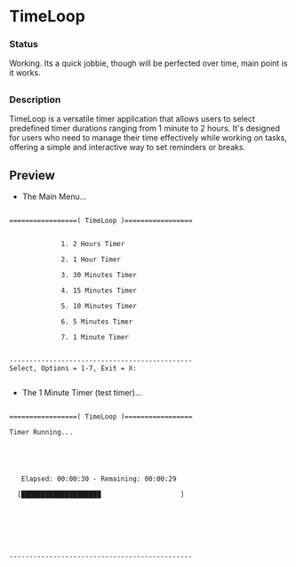 # TimeLoop
### Status
Working. Its a quick jobbie, though will be perfected over time, main point is it works.


##
### Description
TimeLoop is a versatile timer application that allows users to select predefined timer durations ranging from 1 minute to 2 hours. It's designed for users who need to manage their time effectively while working on tasks, offering a simple and interactive way to set reminders or breaks.

## Preview
- The Main Menu...
```

=================( TimeLoop )=================


             1. 2 Hours Timer

             2. 1 Hour Timer

             3. 30 Minutes Timer

             4. 15 Minutes Timer

             5. 10 Minutes Timer

             6. 5 Minutes Timer

             7. 1 Minute Timer


----------------------------------------------
Select, Options = 1-7, Exit = X:


```
- The 1 Minute Timer (test timer)...
```

=================( TimeLoop )=================

Timer Running...





   Elapsed: 00:00:30 - Remaining: 00:00:29

  [████████████████████                    ]







----------------------------------------------



```

